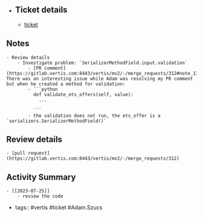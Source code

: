 - ## Ticket details
	- [ticket](https://gitlab.vertis.com:8443/vertis/mv2/-/issues/6764)
## Notes
	- Review details
		- Investigate problem: `SerializerMethodField.input.validation`
			- [PR comment](https://gitlab.vertis.com:8443/vertis/mv2/-/merge_requests/312#note_13229) There was an interesting issue while Adam was resolving my PR comment but when he created a method for validation:
			- ```python
			  def validate_ets_offers(self, value):
			  	...
			      
			  ```
			- the validation does not run, the ets_offer is a `serializers.SerializerMethodField()`
## Review details
	- [pull request](https://gitlab.vertis.com:8443/vertis/mv2/-/merge_requests/312)
## Activity Summary
	- [[2023-07-25]]
		- review the code
- tags:: #vertis #ticket #Adam.Szucs